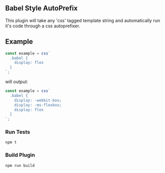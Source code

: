 ## Babel Style AutoPrefix
This plugin will take any 'css' tagged template string and automatically run it's code through a css autoprefixer.

## Example
```js
const example = css`
  .babel { 
    display: flex 
  }
`;
```
will output: 
```js
const example = css`
  .babel { 
    display: -webkit-box;
    display: -ms-flexbox;
    display: flex 
  }
`;
```

### Run Tests
`npm t`

### Build Plugin
`npm run build`


